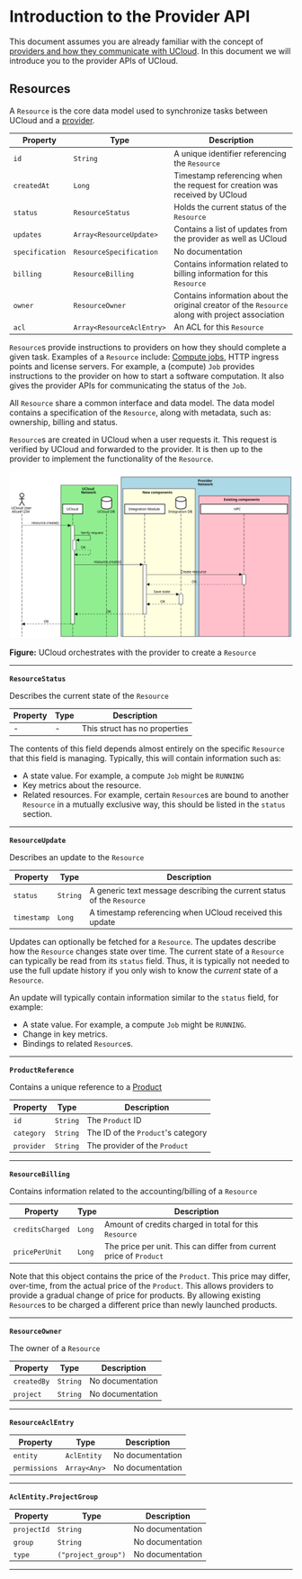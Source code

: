 # Introduction to the Provider API

This document assumes you are already familiar with the concept
of [providers and how they communicate with UCloud](./provider.md). In this document we will introduce you to the
provider APIs of UCloud.

## Resources

<!-- typedoc:dk.sdu.cloud.provider.api.ResourceDoc:includeOwnDoc=true:includeProps=true -->
<!--<editor-fold desc="Generated documentation">-->
A `Resource` is the core data model used to synchronize tasks between UCloud and a [provider](/backend/provider-service/README.md).

| Property | Type | Description |
|----------|------|-------------|
| `id` | `String` | A unique identifier referencing the `Resource` |
| `createdAt` | `Long` | Timestamp referencing when the request for creation was received by UCloud |
| `status` | `ResourceStatus` | Holds the current status of the `Resource` |
| `updates` | `Array<ResourceUpdate>` | Contains a list of updates from the provider as well as UCloud |
| `specification` | `ResourceSpecification` | No documentation |
| `billing` | `ResourceBilling` | Contains information related to billing information for this `Resource` |
| `owner` | `ResourceOwner` | Contains information about the original creator of the `Resource` along with project association |
| `acl` | `Array<ResourceAclEntry>` | An ACL for this `Resource` |


`Resource`s provide instructions to providers on how they should complete a given task. Examples of a `Resource`
include: [Compute jobs](/backend/app-orchestrator-service/README.md), HTTP ingress points and license servers. For
example, a (compute) `Job` provides instructions to the provider on how to start a software computation. It also gives
the provider APIs for communicating the status of the `Job`.

All `Resource` share a common interface and data model. The data model contains a specification of the `Resource`, along
with metadata, such as: ownership, billing and status.

`Resource`s are created in UCloud when a user requests it. This request is verified by UCloud and forwarded to the
provider. It is then up to the provider to implement the functionality of the `Resource`.

![](/backend/provider-service/wiki/resource_create.svg)

__Figure:__ UCloud orchestrates with the provider to create a `Resource`



<!--</editor-fold>-->
<!-- /typedoc -->

---

__`ResourceStatus`__

<!-- typedoc:dk.sdu.cloud.provider.api.ResourceStatus:includeOwnDoc=true:includeProps=true -->
<!--<editor-fold desc="Generated documentation">-->
Describes the current state of the `Resource`

| Property | Type | Description |
|----------|------|-------------|
| - | - | This struct has no properties |


The contents of this field depends almost entirely on the specific `Resource` that this field is managing. Typically,
this will contain information such as:

- A state value. For example, a compute `Job` might be `RUNNING`
- Key metrics about the resource.
- Related resources. For example, certain `Resource`s are bound to another `Resource` in a mutually exclusive way, this
  should be listed in the `status` section.



<!--</editor-fold>-->
<!-- /typedoc -->

---

__`ResourceUpdate`__

<!-- typedoc:dk.sdu.cloud.provider.api.ResourceUpdate:includeOwnDoc=true:includeProps=true -->
<!--<editor-fold desc="Generated documentation">-->
Describes an update to the `Resource`

| Property | Type | Description |
|----------|------|-------------|
| `status` | `String` | A generic text message describing the current status of the `Resource` |
| `timestamp` | `Long` | A timestamp referencing when UCloud received this update |


Updates can optionally be fetched for a `Resource`. The updates describe how the `Resource` changes state over time.
The current state of a `Resource` can typically be read from its `status` field. Thus, it is typically not needed to
use the full update history if you only wish to know the _current_ state of a `Resource`.

An update will typically contain information similar to the `status` field, for example:

- A state value. For example, a compute `Job` might be `RUNNING`.
- Change in key metrics.
- Bindings to related `Resource`s.



<!--</editor-fold>-->
<!-- /typedoc -->

---

__`ProductReference`__

<!-- typedoc:dk.sdu.cloud.accounting.api.ProductReference:includeOwnDoc=true:includeProps=true -->
<!--<editor-fold desc="Generated documentation">-->
Contains a unique reference to a [Product](/backend/accounting-service/README.md)

| Property | Type | Description |
|----------|------|-------------|
| `id` | `String` | The `Product` ID |
| `category` | `String` | The ID of the `Product`'s category |
| `provider` | `String` | The provider of the `Product` |




<!--</editor-fold>-->
<!-- /typedoc -->

---

__`ResourceBilling`__

<!-- typedoc:dk.sdu.cloud.provider.api.ResourceBilling:includeOwnDoc=true:includeProps=true -->
<!--<editor-fold desc="Generated documentation">-->
Contains information related to the accounting/billing of a `Resource`

| Property | Type | Description |
|----------|------|-------------|
| `creditsCharged` | `Long` | Amount of credits charged in total for this `Resource` |
| `pricePerUnit` | `Long` | The price per unit. This can differ from current price of `Product` |


Note that this object contains the price of the `Product`. This price may differ, over-time, from the actual price of
the `Product`. This allows providers to provide a gradual change of price for products. By allowing existing `Resource`s
to be charged a different price than newly launched products.


<!--</editor-fold>-->
<!-- /typedoc -->

---

__`ResourceOwner`__

<!-- typedoc:dk.sdu.cloud.provider.api.ResourceOwner:includeOwnDoc=true:includeProps=true -->
<!--<editor-fold desc="Generated documentation">-->
The owner of a `Resource`

| Property | Type | Description |
|----------|------|-------------|
| `createdBy` | `String` | No documentation |
| `project` | `String` | No documentation |




<!--</editor-fold>-->
<!-- /typedoc -->

---

__`ResourceAclEntry`__

<!-- typedoc:dk.sdu.cloud.provider.api.ResourceAclEntry:includeOwnDoc=true:includeProps=true -->
<!--<editor-fold desc="Generated documentation">-->
| Property | Type | Description |
|----------|------|-------------|
| `entity` | `AclEntity` | No documentation |
| `permissions` | `Array<Any>` | No documentation |


<!--</editor-fold>-->
<!-- /typedoc -->

---

__`AclEntity.ProjectGroup`__

<!-- typedoc:dk.sdu.cloud.provider.api.AclEntity.ProjectGroup:includeOwnDoc=true:includeProps=true -->
<!--<editor-fold desc="Generated documentation">-->
| Property | Type | Description |
|----------|------|-------------|
| `projectId` | `String` | No documentation |
| `group` | `String` | No documentation |
| `type` | `("project_group")` | No documentation |


<!--</editor-fold>-->
<!-- /typedoc -->

---
